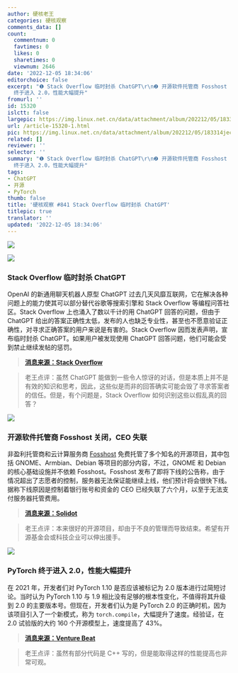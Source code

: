 ```yaml
---
author: 硬核老王
categories: 硬核观察
comments_data: []
count:
  commentnum: 0
  favtimes: 0
  likes: 0
  sharetimes: 0
  viewnum: 2646
date: '2022-12-05 18:34:06'
editorchoice: false
excerpt: "❶ Stack Overflow 临时封杀 ChatGPT\r\n❷ 开源软件托管商 Fosshost 关闭，CEO 失联\r\n❸ PyTorch
  终于进入 2.0，性能大幅提升"
fromurl: ''
id: 15320
islctt: false
largepic: https://img.linux.net.cn/data/attachment/album/202212/05/183314jeccegwhkw0vwclx.jpg
url: /article-15320-1.html
pic: https://img.linux.net.cn/data/attachment/album/202212/05/183314jeccegwhkw0vwclx.jpg.thumb.jpg
related: []
reviewer: ''
selector: ''
summary: "❶ Stack Overflow 临时封杀 ChatGPT\r\n❷ 开源软件托管商 Fosshost 关闭，CEO 失联\r\n❸ PyTorch
  终于进入 2.0，性能大幅提升"
tags:
- ChatGPT
- 开源
- PyTorch
thumb: false
title: '硬核观察 #841 Stack Overflow 临时封杀 ChatGPT'
titlepic: true
translator: ''
updated: '2022-12-05 18:34:06'
---
```


![](/data/attachment/album/202212/05/183314jeccegwhkw0vwclx.jpg)


![](/data/attachment/album/202212/05/183324ith3d7771c1t4d67.jpg)


### Stack Overflow 临时封杀 ChatGPT


OpenAI 的新通用聊天机器人原型 ChatGPT 过去几天风靡互联网，它在解决各种问题上的能力使其可以部分替代谷歌等搜索引擎和 Stack Overflow 等编程问答社区。Stack Overflow 上也涌入了数以千计的用 ChatGPT 回答的问题，但由于 ChatGPT 给出的答案正确性太低，发布的人也缺乏专业性，甚至也不愿意验证正确性，对寻求正确答案的用户来说是有害的。Stack Overflow 因而发表声明，宣布临时封杀 ChatGPT。如果用户被发现使用 ChatGPT 回答问题，他们可能会受到禁止继续发帖的惩罚。



> 
> **[消息来源：Stack Overflow](https://meta.stackoverflow.com/questions/421831/temporary-policy-chatgpt-is-banned)**
> 
> 
> 



> 
> 老王点评：虽然 ChatGPT 能做到一些令人惊讶的对话，但是本质上并不是有效的知识和思考，因此，这些似是而非的回答确实可能会毁了寻求答案者的信任。但是，有个问题是，Stack Overflow 如何识别这些以假乱真的回答？
> 
> 
> 


![](/data/attachment/album/202212/05/183338cttitxjvzgutj43x.jpg)


### 开源软件托管商 Fosshost 关闭，CEO 失联


非盈利托管商和云计算服务商 [Fosshost](https://fosshost.org/) 免费托管了多个知名的开源项目，其中包括 GNOME、Armbian、Debian 等项目的部分内容，不过，GNOME 和 Debian 的核心基础设施并不依赖 Fosshost。Fosshost 发布了即将下线的公告称，由于情况超出了志愿者的控制，服务器无法保证能继续上线，他们预计将会很快下线。据称下线原因是控制着银行账号和资金的 CEO 已经失联了六个月，以至于无法支付服务器托管费用。



> 
> **[消息来源：Solidot](https://www.solidot.org/story?sid=73553)**
> 
> 
> 



> 
> 老王点评：本来很好的开源项目，却由于不良的管理而导致结束。希望有开源基金会或科技企业可以伸出援手。
> 
> 
> 


![](/data/attachment/album/202212/05/183348htk9nic3b8cc3ioc.jpg)


### PyTorch 终于进入 2.0，性能大幅提升


在 2021 年，开发者们对 PyTorch 1.10 是否应该被标记为 2.0 版本进行过简短讨论。当时认为 PyTorch 1.10 与 1.9 相比没有足够的根本性变化，不值得将其升级到 2.0 的主要版本号。但现在，开发者们认为是 PyTorch 2.0 的正确时机，因为该项目引入了一个新模式，称为 `torch.compile`，大幅提升了速度。经验证，在 2.0 试验版的大约 160 个开源模型上，速度提高了 43%。



> 
> **[消息来源：Venture Beat](https://venturebeat.com/ai/pytorch-2-0-release-accelerates-open-source-machine-learning/)**
> 
> 
> 



> 
> 老王点评：虽然有部分代码是 C++ 写的，但是能取得这样的性能提高也非常可观。
> 
> 
>